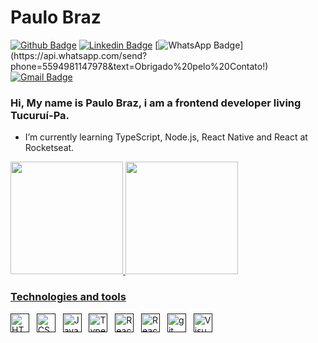 # Paulo Braz

[![Github Badge](https://img.shields.io/badge/-Github-000?style=flat-square&logo=Github&logoColor=white&link=https://github.com/paulobr4z)](https://github.com/paulobr4z)
[![Linkedin Badge](https://img.shields.io/badge/-LinkedIn-blue?style=flat-square&logo=Linkedin&logoColor=white&link=https://www.linkedin.com/in/paulobr4z/)](https://www.linkedin.com/in/paulobr4z/)
[![WhatsApp Badge](https://img.shields.io/badge/-WhatsApp-4CA143?style=flat-square&logo=WhatsApp&logoColor=white&link=https://api.whatsapp.com/send?phone=5594981147978&text=Obrigado%20pelo%20Contato!)](https://api.whatsapp.com/send?phone=5594981147978&text=Obrigado%20pelo%20Contato!)
[![Gmail Badge](https://img.shields.io/badge/-Gmail-c14438?style=flat-square&logo=Gmail&logoColor=white&link=mailto:paulobrazaraujo@gmail.com)](mailto:paulobrazaraujo@gmail.com)

### Hi, My name is Paulo Braz, i am a frontend developer living Tucuruí-Pa.

- I’m currently learning TypeScript, Node.js, React Native and React at Rocketseat.

 <div>
  <a href="https://github.com/paulobr4z">
  <img height="180em" src="https://github-readme-stats.vercel.app/api?username=paulobr4z&show_icons=true&theme=radical&include_all_commits=true&count_private=true"/>
  <img height="180em" src="https://github-readme-stats.vercel.app/api/top-langs/?username=paulobr4z&layout=compact&langs_count=8&theme=radical"/>
<div>

### Technologies and tools

[<img src="https://img.shields.io/badge/HTML5-282C34?logo=html5&logoColor=E34F26" alt="HTML5 logo" title="HTML5" height="30" />]()
&nbsp;
[<img src="https://img.shields.io/badge/CSS3-282C34?logo=css3&logoColor=1572B6" alt="CSS3 logo" title="CSS3" height="30" />]()
&nbsp;
[<img src="https://img.shields.io/badge/JavaScript-282C34?logo=javascript&logoColor=F7DF1E" alt="JavaScript logo" title="JavaScript" height="30" />]()
&nbsp;
[<img src="https://img.shields.io/badge/TypeScript-282C34?logo=typescript&logoColor=3178C6" alt="TypeScript logo" title="TypeScript" height="30" />]()
&nbsp;
[<img src="https://img.shields.io/badge/React-282C34?logo=react&logoColor=61DAFB" alt="React logo" title="React.js / React Native" height="30" />]()
&nbsp;
[<img src="https://img.shields.io/badge/Reactnative-282C34?logo=react&logoColor=61DAFB" alt="React logo" title="React.js / React Native" height="30" />]()
&nbsp;
[<img src="https://img.shields.io/badge/git-282C34?logo=git&logoColor=F05032" alt="git logo" title="git" height="30" />]()
&nbsp;
[<img src="https://img.shields.io/badge/VS%20Code-282C34?logo=visual-studio-code&logoColor=007ACC" alt="Visual Studio Code logo" title="Visual Studio Code" height="30" />]()


